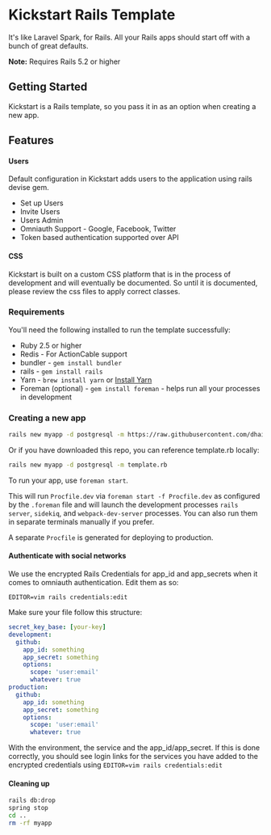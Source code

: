 # Kickstart Rails Template

It's like Laravel Spark, for Rails. All your Rails apps should start off with a bunch of great defaults.

**Note:** Requires Rails 5.2 or higher

## Getting Started

Kickstart is a Rails template, so you pass it in as an option when creating a new app.

Features
-

#### Users

Default configuration in Kickstart adds users to the application using rails devise gem.

- Set up Users
- Invite Users
- Users Admin
- Omniauth Support - Google, Facebook, Twitter
- Token based authentication supported over API

#### CSS
Kickstart is built on a custom CSS platform that is in the process of development and will eventually be documented. So until it is documented, please review the css files to apply correct classes.

### Requirements

You'll need the following installed to run the template successfully:

* Ruby 2.5 or higher
* Redis - For ActionCable support
* bundler - `gem install bundler`
* rails - `gem install rails`
* Yarn - `brew install yarn` or [Install Yarn](https://yarnpkg.com/en/docs/install)
* Foreman (optional) - `gem install foreman` - helps run all your
  processes in development

### Creating a new app

```bash
rails new myapp -d postgresql -m https://raw.githubusercontent.com/dhairyagabha/Kickstart/master/template.rb
```

Or if you have downloaded this repo, you can reference template.rb locally:

```bash
rails new myapp -d postgresql -m template.rb
```

To run your app, use `foreman start`.

This will run `Procfile.dev` via `foreman start -f Procfile.dev` as configured by the `.foreman` file and will launch the development processes `rails server`, `sidekiq`, and `webpack-dev-server` processes. You can also run them in separate terminals manually if you prefer.

A separate `Procfile` is generated for deploying to production.

#### Authenticate with social networks

We use the encrypted Rails Credentials for app_id and app_secrets when it comes to omniauth authentication. Edit them as so:

```
EDITOR=vim rails credentials:edit
```

Make sure your file follow this structure:

```yml
secret_key_base: [your-key]
development:
  github:
    app_id: something
    app_secret: something
    options:
      scope: 'user:email'
      whatever: true
production:
  github:
    app_id: something
    app_secret: something
    options:
      scope: 'user:email'
      whatever: true
```

With the environment, the service and the app_id/app_secret. If this is done correctly, you should see login links
for the services you have added to the encrypted credentials using `EDITOR=vim rails credentials:edit`

#### Cleaning up

```bash
rails db:drop
spring stop
cd ..
rm -rf myapp
```
